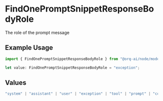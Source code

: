 # FindOnePromptSnippetResponseBodyRole

The role of the prompt message

## Example Usage

```typescript
import { FindOnePromptSnippetResponseBodyRole } from "@orq-ai/node/models/operations";

let value: FindOnePromptSnippetResponseBodyRole = "exception";
```

## Values

```typescript
"system" | "assistant" | "user" | "exception" | "tool" | "prompt" | "correction" | "expected_output"
```